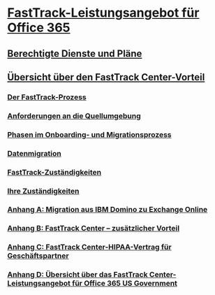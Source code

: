 # [FastTrack-Leistungsangebot für Office 365](fasttrack-benefit-for-office-365.md)
## [Berechtigte Dienste und Pläne](eligible-services-and-plans.md)
## [Übersicht über den FastTrack Center-Vorteil](fasttrack-benefit-overview.md)
### [Der FastTrack-Prozess](fasttrack-process.md)
### [Anforderungen an die Quellumgebung](source-environment-expectations.md)
### [Phasen im Onboarding- und Migrationsprozess](onboarding-and-migration.md)
### [Datenmigration](data-migration.md)
### [FastTrack-Zuständigkeiten](fasttrack-responsibilities.md)
### [Ihre Zuständigkeiten](your-responsibilities.md)
### [Anhang A: Migration aus IBM Domino zu Exchange Online](from-ibm-domino-to-exchange-online.md)
### [Anhang B: FastTrack Center – zusätzlicher Vorteil](fasttrack-additional-benefits.md)
### [Anhang C: FastTrack Center-HIPAA-Vertrag für Geschäftspartner](hipaa-business-associate-agreement.md)
### [Anhang D: Übersicht über das FastTrack Center-Leistungsangebot für Office 365 US Government](US-Gov-appendix-overview.md)
